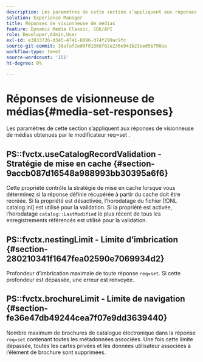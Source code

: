 ```yaml
---
description: Les paramètres de cette section s’appliquent aux réponses de visionneuse de médias obtenues par le modificateur req=set .
solution: Experience Manager
title: Réponses de visionneuse de médias
feature: Dynamic Media Classic, SDK/API
role: Developer,Admin,User
exl-id: e3833726-d345-4741-8096-d74f299ac9fc
source-git-commit: 38afaf2ed0f01868f02e236e941b23eed5b790aa
workflow-type: tm+mt
source-wordcount: '151'
ht-degree: 0%

---
```


# Réponses de visionneuse de médias{#media-set-responses}

Les paramètres de cette section s’appliquent aux réponses de visionneuse de médias obtenues par le modificateur req=set .

## PS::fvctx.useCatalogRecordValidation - Stratégie de mise en cache {#section-9accb087d16548a988993bb30395a6f6}

Cette propriété contrôle la stratégie de mise en cache lorsque vous déterminez si la réponse définie récupérée à partir du cache doit être recréée. Si la propriété est désactivée, l’horodatage du fichier [!DNL catalog.ini] est utilisé pour la validation. Si la propriété est activée, l’horodatage `catalog::LastModified` le plus récent de tous les enregistrements référencés est utilisé pour la validation.

## PS::fvctx.nestingLimit - Limite d’imbrication {#section-280210341f1647fea02590e7069934d2}

Profondeur d’imbrication maximale de toute réponse `req=set`. Si cette profondeur est dépassée, une erreur est renvoyée.

## PS::fvctx.brochureLimit - Limite de navigation {#section-fe36e47db49244cea7f07e9dd3639440}

Nombre maximum de brochures de catalogue électronique dans la réponse `req=set` contenant toutes les métadonnées associées. Une fois cette limite dépassée, toutes les cartes privées et les données utilisateur associées à l’élément de brochure sont supprimées.
